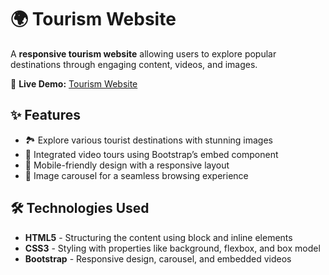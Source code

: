 # 🌍 Tourism Website

A **responsive tourism website** allowing users to explore popular destinations through engaging content, videos, and images.

🔗 **Live Demo:** [Tourism Website](https://adithyakammara.ccbp.tech)

## ✨ Features
- 🏞️ Explore various tourist destinations with stunning images
- 🎥 Integrated video tours using Bootstrap’s embed component
- 📱 Mobile-friendly design with a responsive layout
- 🎠 Image carousel for a seamless browsing experience

## 🛠 Technologies Used
- **HTML5** - Structuring the content using block and inline elements
- **CSS3** - Styling with properties like background, flexbox, and box model
- **Bootstrap** - Responsive design, carousel, and embedded videos


